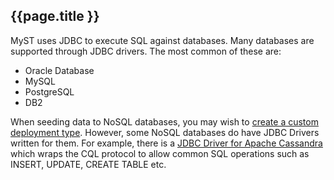 ## {{page.title }} 

MyST uses JDBC to execute SQL against databases. Many databases are supported through JDBC drivers. The most common of these are:
 * Oracle Database
 * MySQL
 * PostgreSQL
 * DB2
 
When seeding data to NoSQL databases, you may wish to [create a custom deployment type](application-deployment/custom.md). However, some NoSQL databases do have JDBC Drivers written for them. For example, there is a [JDBC Driver for Apache Cassandra](https://github.com/adejanovski/cassandra-jdbc-wrapper) which wraps the CQL protocol to allow common SQL operations such as INSERT, UPDATE, CREATE TABLE etc.